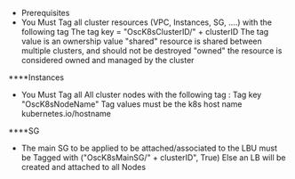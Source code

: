 - Prerequisites 
 -  You Must Tag all cluster resources (VPC, Instances, SG, ....) with the following tag
    The tag key = "OscK8sClusterID/" + clusterID
    The tag value is an ownership value 
     "shared" resource is shared between multiple clusters, and should not be destroyed
     "owned" the resource is considered owned and managed by the cluster
     
 ****Instances
 - You Must Tag all All cluster nodes with the following tag :
    Tag key "OscK8sNodeName"
    Tag values must be the k8s host name kubernetes.io/hostname 
 
 ****SG
 - The main SG to be applied to be attached/associated to the LBU must be Tagged with ("OscK8sMainSG/" + clusterID", True)
   Else an LB will be created and attached to all Nodes